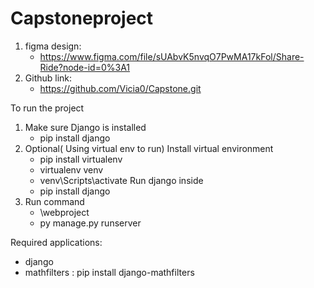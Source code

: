 # Capstoneproject
1. figma design: 
   - https://www.figma.com/file/sUAbvK5nvqO7PwMA17kFol/Share-Ride?node-id=0%3A1
2. Github link: 
   - https://github.com/Vicia0/Capstone.git


To run the project
1. Make sure Django is installed 
   - pip install django
2. Optional( Using virtual env to run)
   Install virtual environment 
     - pip install virtualenv
     - virtualenv venv
     - venv\Scripts\activate
   Run django inside 
     - pip install django
4. Run command
     - \webproject
     - py manage.py runserver

Required applications:
- django
- mathfilters : pip install django-mathfilters
